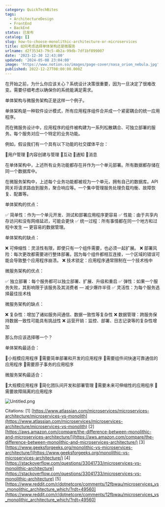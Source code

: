 ```yaml
---
category: QuickTechBites
tags:
  - ArchitectureDesign
  - FrontEnd
  - BackEnd
status: 已发布
catalog: []
slug: how-to-choose-monolithic-architecture-or-microservices
title: 如何考虑选择单体架构还是微服务
urlname: d2f35343-79c5-4b2a-99db-7df1bf099007
date: '2023-12-30 12:43:00'
updated: '2024-05-08 23:04:00'
image: 'https://www.notion.so/images/page-cover/nasa_orion_nebula.jpg'
published: 2022-12-27T08:00:00.000Z
---
```


在开始之前，为什么你应该关心？系统设计决策很重要，因为一旦决定了很难改变。需要仔细考虑以确保你的系统能满足需求。


单体架构与微服务架构正是这样一个例子。


单体架构是一种软件设计模式，所有应用程序组件合并成一个紧密耦合的统一应用程序。


而在微服务设计中，应用程序的组件被构建为一系列松散耦合、可独立部署的服务。每个服务对应一个特定的业务功能。


例如，假设我们有一个具有以下功能的社交媒体平台：


🔸用户管理
🔸内容创建与管理
🔸互动
🔸通知
🔸消息


在单体架构中，上述所有业务功能都存在并作为一个单元部署。所有数据都存储在同一个数据库中。


在微服务架构中，上述每个业务功能都被视为一个单元，拥有自己的数据库。API 网关将请求路由到服务，聚合响应等。一个集中管理服务处理负载均衡、故障恢复、配置等。


单体架构的优点：


✅ 简单性：作为一个单元开发、测试和部署应用程序更容易
✅ 性能：由于共享内存访问和没有网络延迟，可能会更快
✅ 统一过程：所有事情都在同一个地方和过程中发生 — 更容易的数据管理。


单体架构的缺点：


❌ 可伸缩性：灵活性有限，即使只有一个组件需要，也必须一起扩展。
❌ 部署风险：每次更改都需要进行整体部署。因为每个组件都相互连接，一个区域的错误可能会导致整个应用程序崩溃。
❌ 技术锁定：应用程序通常限制在一个技术栈中


微服务架构的优点：


✅ 独立部署：每个服务都可以独立部署、扩展、升级和重启
✅ 弹性：如果一个服务失败，其影响限于该服务及其消费者 — 减少爆炸半径
✅ 灵活性：为每个服务选择最佳技术栈


微服务架构的缺点：


❌ 复杂性：增加了诸如服务间通信、数据一致性等复杂性
❌ 数据管理：跨服务保持数据一致性可能具有挑战性
❌ 运营开销：监控、部署、日志记录等的复杂性增加


那么你应该选择哪一个？


单体架构最适合：


🔹小规模应用程序
🔹需要简单部署和开发的应用程序
🔹需要组件间快速可靠通信的应用程序
🔹需要原子事务的应用程序


微服务架构最适合：


🔸大规模应用程序
🔸简化团队间开发和部署管理
🔸需要未来可伸缩性的应用程序
🔸需要故障隔离的应用程序


![Untitled.png](https://prod-files-secure.s3.us-west-2.amazonaws.com/5d24fe63-e567-4804-86f9-9fdc62e13082/8d149051-cc00-4198-a3d7-e00805eb8f9e/Untitled.png?X-Amz-Algorithm=AWS4-HMAC-SHA256&X-Amz-Content-Sha256=UNSIGNED-PAYLOAD&X-Amz-Credential=ASIAZI2LB466VEQPRYWB%2F20250207%2Fus-west-2%2Fs3%2Faws4_request&X-Amz-Date=20250207T213248Z&X-Amz-Expires=3600&X-Amz-Security-Token=IQoJb3JpZ2luX2VjEGQaCXVzLXdlc3QtMiJGMEQCIBOZxjDo4raexhjqEDhCcs1FLdNCZkCkA78IuTjagESZAiAErin16lIX5DliKZT%2BJDvcZGBKiUuYeP0hSXVKSnRzvSr%2FAwh9EAAaDDYzNzQyMzE4MzgwNSIMp2UbUEqrw4u1d06CKtwDY42vxandO5x6OSCYVnoyZlUfNyQMmZ7irCVigt8JzWIu2qUOtPrVXhFIcekpTTX6xNQbLFdXv9paFFHoAtngkWVjO1UYjeQKYLuS0KM0uM7fyO6%2FfbVUkOr0I9sOOO4qyILpUeQCoVN9bZF4hwpOc35Be2WD34aBnDFL5hjF5Cstbyx%2Fp3%2Bv33zKSsZZ%2FvZfLwqfrDOHptbej6IxVg7qUeG%2BZyoU5pRUbl0rPHGHNCiu8%2BYsPd1Fqe0gm6tbmc4GUUTeTwvPPQahL6UXVBBl5O5cEtaNFxAguIImNTGw8SwcPi7iG5DoS1meI9RCDy5kaEKx4bFbLJxbFtRU3sK2nWyx1xiPEQxO2%2BfadqebmUcdfvrpdFTY9Kg5lHHD5KG3FpnFDtqIjtYeckxUPCAhyCeS4MJhYgW4hAZ1K8tB3J1PC59xgWnPnePNBQ%2BUuG2sY2OilrW%2B3VTBta1dsigA4waFSv6pg8KbABlM0mWVGN6xDF32csZ2E6wKWOzBH86T0dvUWPe610lKGDhvFt1uiki%2BG6sf16myHl6jjl38NED6p2blN%2FpkundxtYDfHT9Z5kz4bUL3Dq7mD0GQB0c5dAWnCaKhWg0mv8f1X5dAjNmvgCfcaMpc6TlKEHIwwNKZvQY6pgH0anw%2FItuz4xy4YEU%2BQ80CY%2FUWp2kuJbfXTToEV0QPpUD5FJVNNIu6JP7M%2FiDj2PWabPPV7oAK1SURsM6Abua4PM6b8r4iXFPxeckThlipgl193WxKI2E1WHGWk7UN6g8krckT%2F%2BMfNzlhOIGWncB5AFbDKHv7qgUZufcAmoGWJbmZmNIpaBo8wj%2BgerR9yc4G2EsEBiwdQ1V8FHIaVmgD2ctdM2TM&X-Amz-Signature=c9982fbf2d9e7d6505408844543587bb68457f997679548f0eab069546362a90&X-Amz-SignedHeaders=host&x-id=GetObject)


Citations:
[1] [https://www.atlassian.com/microservices/microservices-architecture/microservices-vs-monolith](https://www.atlassian.com/microservices/microservices-architecture/microservices-vs-monolith)
[2] [https://aws.amazon.com/compare/the-difference-between-monolithic-and-microservices-architecture/](https://aws.amazon.com/compare/the-difference-between-monolithic-and-microservices-architecture/)
[3] [https://www.geeksforgeeks.org/monolithic-vs-microservices-architecture/](https://www.geeksforgeeks.org/monolithic-vs-microservices-architecture/)
[4] [https://stackoverflow.com/questions/33041733/microservices-vs-monolithic-architecture](https://stackoverflow.com/questions/33041733/microservices-vs-monolithic-architecture)
[5] [https://www.reddit.com/r/dotnetcore/comments/12fbwau/microservices_vs_monolithic_architecture_which/?rdt=49560](https://www.reddit.com/r/dotnetcore/comments/12fbwau/microservices_vs_monolithic_architecture_which/?rdt=49560)


